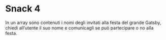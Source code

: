 # Snack 4

In un array sono contenuti i nomi degli invitati alla festa del grande Gatsby, chiedi all’utente il suo nome e comunicagli se può partecipare o no alla festa.

